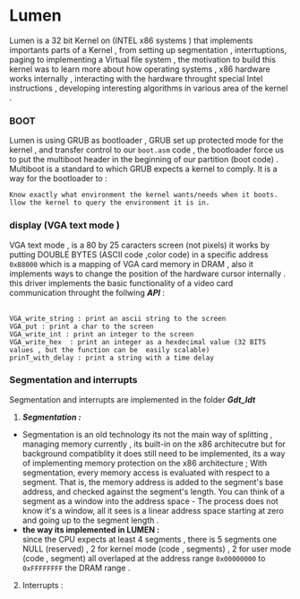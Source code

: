 # Lumen

Lumen is a 32 bit Kernel on (INTEL x86 systems ) that implements importants parts of a Kernel , from setting up segmentation , interrtuptions, paging to implementing a Virtual file system , the motivation to build this kernel was to learn more about how operating systems , x86 hardware works internally , interacting with the hardware throught special Intel instructions , developing interesting algorithms in various area of the kernel .

### BOOT
Lumen is using GRUB as bootloader , GRUB set up protected mode for the kernel , and transfer control to our ``` boot.asm ``` code , the bootloader force us to put the multiboot header in the beginning of our partition (boot code) .<br/>
Multiboot is a standard to which GRUB expects a kernel to comply. It is a way for the bootloader to :
  ```
  Know exactly what environment the kernel wants/needs when it boots. 
  llow the kernel to query the environment it is in.
 ```
  
    
### display (VGA text mode )

VGA text mode , is a 80 by 25 caracters screen (not pixels) it works by putting DOUBLE BYTES (ASCII code ,color code) in a specific address ```0xB8000``` which is a mapping of VGA card memory in DRAM , also it implements ways to change the position of the hardware cursor internally .
this driver implements the basic functionality of a video card communication throught the follwing ***API*** :<br/><br/>

```
VGA_write_string : print an ascii string to the screen 
VGA_put : print a char to the screen 
VGA_write_int : print an integer to the screen  
VGA_write_hex  : print an integer as a hexdecimal value (32 BITS values , but the function can be  easily scalable)
prinT_with_delay : print a string with a time delay 
```
### Segmentation and interrupts 
Segmentation and interrupts are implemented in the folder ***Gdt_Idt***

1. ***Segmentation :***
  - Segmentation is an old technology its not the main way of splitting , managing memory currently , its built-in on the x86 architecutre but for background compatiblity it       does still need to be implemented, its a way of implementing  memory protection on the x86 architecture ; With segmentation, every memory access is evaluated with respect       to a segment. That is, the memory address is added to the segment's base address, and checked against the segment's length. You can think of a segment as a window into the      address space - The process does not know it's a window, all it sees is a linear address space starting at zero and going up to the segment length . <br/>
   - **the way its implemented in LUMEN :** <br/>
      since the CPU expects at least 4 segments , there is 5 segments one NULL (reserved) , 2 for kernel mode (code , segments) , 2 for user mode (code , segment) all overlaped        at the address range ```0x00000000``` to ```0xFFFFFFFF``` the DRAM range . 
2. Interrupts :    

